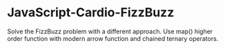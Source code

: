 # JavaScript-Cardio-FizzBuzz
Solve the FizzBuzz problem with a different approach. Use map() higher order function with modern arrow function and chained ternary operators. 
